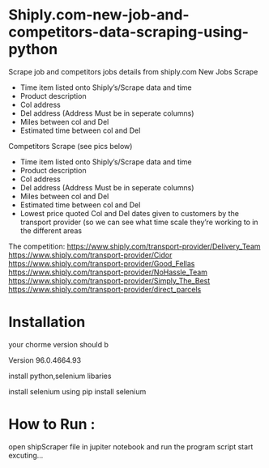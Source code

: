 # Shiply.com-new-job-and-competitors-data-scraping-using-python
Scrape job and competitors jobs details from shiply.com
New Jobs Scrape
- Time item listed onto Shiply’s/Scrape data and time
- Product description
- Col address
- Del address
(Address Must be in seperate columns)
- Miles between col and Del
- Estimated time between col and Del

Competitors Scrape (see pics below)
- Time item listed onto Shiply’s/Scrape data and time
- Product description
- Col address
- Del address
(Address Must be in seperate columns)
- Miles between col and Del
- Estimated time between col and Del
- Lowest price quoted
Col and Del dates given to customers by the transport provider (so we can see what time scale they’re working to in the different areas

The competition:
https://www.shiply.com/transport-provider/Delivery_Team
https://www.shiply.com/transport-provider/Cidor
https://www.shiply.com/transport-provider/Good_Fellas
https://www.shiply.com/transport-provider/NoHassle_Team
https://www.shiply.com/transport-provider/Simply_The_Best
https://www.shiply.com/transport-provider/direct_parcels

# Installation 

your chorme version should b

Version 96.0.4664.93 

install python,selenium libaries 

install selenium using pip install selenium


# How to Run :
open shipScraper file in jupiter notebook and run the program script start excuting...
